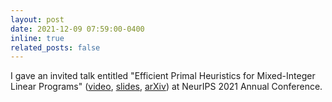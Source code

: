 ```yaml
---
layout: post
date: 2021-12-09 07:59:00-0400
inline: true
related_posts: false
---
```


I gave an invited talk entitled "Efficient Primal Heuristics for Mixed-Integer Linear Programs" ([video](https://www.youtube.com/watch?v=CAiLAITiv34&list=PLYWmzh0Y6EOZz3PtMxfaqEnRsfW-TF4nf&index=2), <a href="/assets/pdf/2021_12_09_ML4CO_NIPS_2021_Primal.pdf" target="_blank">slides</a>, [arXiv](https://arxiv.org/abs/2202.02725)) at NeurIPS 2021 Annual Conference.